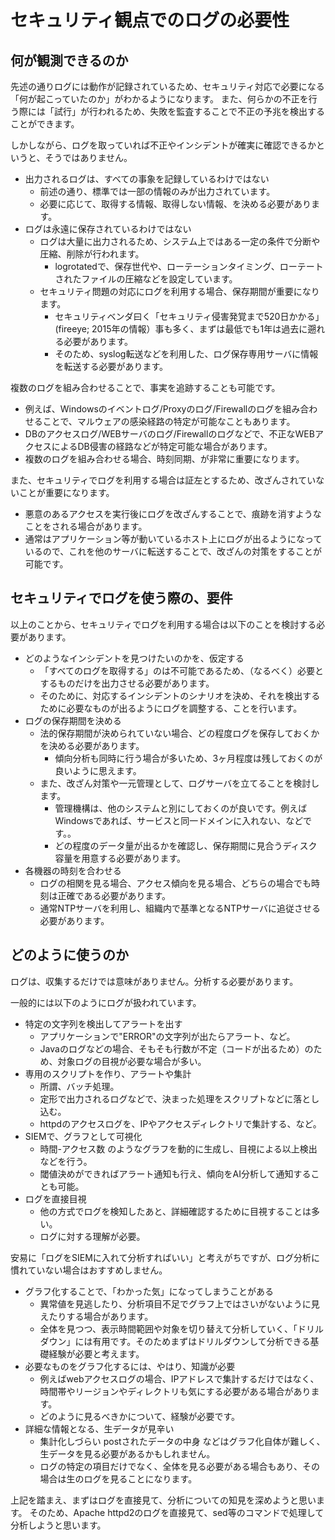 # セキュリティ観点でのログの必要性

## 何が観測できるのか

先述の通りログには動作が記録されているため、セキュリティ対応で必要になる「何が起こっていたのか」がわかるようになります。
また、何らかの不正を行う際には「試行」が行われるため、失敗を監査することで不正の予兆を検出することができます。

しかしながら、ログを取っていれば不正やインシデントが確実に確認できるかというと、そうではありません。

- 出力されるログは、すべての事象を記録しているわけではない
  - 前述の通り、標準では一部の情報のみが出力されています。
  - 必要に応じて、取得する情報、取得しない情報、を決める必要があります。
- ログは永遠に保存されているわけではない
  - ログは大量に出力されるため、システム上ではある一定の条件で分断や圧縮、削除が行われます。
    - logrotatedで、保存世代や、ローテーションタイミング、ローテートされたファイルの圧縮などを設定しています。
  - セキュリティ問題の対応にログを利用する場合、保存期間が重要になります。
    - セキュリティベンダ曰く「セキュリティ侵害発覚まで520日かかる」(fireeye; 2015年の情報）事も多く、まずは最低でも1年は過去に遡れる必要があります。
    - そのため、syslog転送などを利用した、ログ保存専用サーバに情報を転送する必要があります。

複数のログを組み合わせることで、事実を追跡することも可能です。

- 例えば、Windowsのイベントログ/Proxyのログ/Firewallのログを組み合わせることで、マルウェアの感染経路の特定が可能なこともあります。
- DBのアクセスログ/WEBサーバのログ/Firewallのログなどで、不正なWEBアクセスによるDB侵害の経路などが特定可能な場合があります。
- 複数のログを組み合わせる場合、時刻同期、が非常に重要になります。

また、セキュリティでログを利用する場合は証左とするため、改ざんされていないことが重要になります。

- 悪意のあるアクセスを実行後にログを改ざんすることで、痕跡を消すようなことをされる場合があります。
- 通常はアプリケーション等が動いているホスト上にログが出るようになっているので、これを他のサーバに転送することで、改ざんの対策をすることが可能です。

## セキュリティでログを使う際の、要件

以上のことから、セキュリティでログを利用する場合は以下のことを検討する必要があります。

- どのようなインシデントを見つけたいのかを、仮定する
  - 「すべてのログを取得する」のは不可能であるため、（なるべく）必要とするものだけを出力させる必要があります。
  - そのために、対応するインシデントのシナリオを決め、それを検出するために必要なものが出るようにログを調整する、ことを行います。
- ログの保存期間を決める
  - 法的保存期間が決められていない場合、どの程度ログを保存しておくかを決める必要があります。
    - 傾向分析も同時に行う場合が多いため、3ヶ月程度は残しておくのが良いように思えます。
  - また、改ざん対策や一元管理として、ログサーバを立てることを検討します。
    - 管理機構は、他のシステムと別にしておくのが良いです。例えばWindowsであれば、サービスと同一ドメインに入れない、などです。。
    - どの程度のデータ量が出るかを確認し、保存期間に見合うディスク容量を用意する必要があります。
- 各機器の時刻を合わせる
  - ログの相関を見る場合、アクセス傾向を見る場合、どちらの場合でも時刻は正確である必要があります。
  - 通常NTPサーバを利用し、組織内で基準となるNTPサーバに追従させる必要があります。

## どのように使うのか

ログは、収集するだけでは意味がありません。分析する必要があります。

一般的には以下のようにログが扱われています。

- 特定の文字列を検出してアラートを出す
  - アプリケーションで"ERROR"の文字列が出たらアラート、など。
  - Javaのログなどの場合、そもそも行数が不定（コードが出るため）のため、対象ログの目視が必要な場合が多い。
- 専用のスクリプトを作り、アラートや集計
  - 所謂、バッチ処理。
  - 定形で出力されるログなどで、決まった処理をスクリプトなどに落とし込む。
  - httpdのアクセスログを、IPやアクセスディレクトリで集計する、など。
- SIEMで、グラフとして可視化
  - 時間-アクセス数 のようなグラフを動的に生成し、目視による以上検出などを行う。
  - 閾値決めができればアラート通知も行え、傾向をAI分析して通知することも可能。
- ログを直接目視
  - 他の方式でログを検知したあと、詳細確認するために目視することは多い。
  - ログに対する理解が必要。

安易に「ログをSIEMに入れて分析すればいい」と考えがちですが、ログ分析に慣れていない場合はおすすめしません。

- グラフ化することで、「わかった気」になってしまうことがある
  - 異常値を見逃したり、分析項目不足でグラフ上ではさいがないように見えたりする場合があります。
  - 全体を見つつ、表示時間範囲や対象を切り替えて分析していく、「ドリルダウン」には有用です。そのためまずはドリルダウンして分析できる基礎経験が必要と考えます。
- 必要なものをグラフ化するには、やはり、知識が必要
  - 例えばwebアクセスログの場合、IPアドレスで集計するだけではなく、時間帯やリージョンやディレクトリも気にする必要がある場合があります。
  - どのように見るべきかについて、経験が必要です。
- 詳細な情報となる、生データが見辛い
  - 集計化しづらい postされたデータの中身 などはグラフ化自体が難しく、生データを見る必要があるかもしれません。
  - ログの特定の項目だけでなく、全体を見る必要がある場合もあり、その場合は生のログを見ることになります。

上記を踏まえ、まずはログを直接見て、分析についての知見を深めようと思います。
そのため、Apache httpd2のログを直接見て、sed等のコマンドで処理して分析しようと思います。
